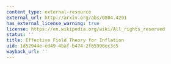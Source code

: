 ```yaml
---
content_type: external-resource
external_url: http://arxiv.org/abs/0804.4291
has_external_license_warning: true
license: https://en.wikipedia.org/wiki/All_rights_reserved
status: ''
title: Effective Field Theory for Inflation
uid: 1d52944e-ed49-4baf-b474-2f65990ec3c5
wayback_url: ''
---
```

